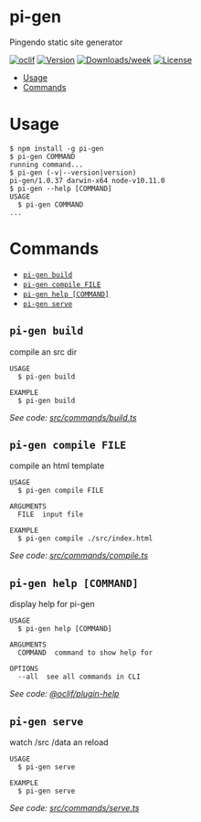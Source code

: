 pi-gen
======

Pingendo static site generator

[![oclif](https://img.shields.io/badge/cli-oclif-brightgreen.svg)](https://oclif.io)
[![Version](https://img.shields.io/npm/v/pi-gen.svg)](https://npmjs.org/package/pi-gen)
[![Downloads/week](https://img.shields.io/npm/dw/pi-gen.svg)](https://npmjs.org/package/pi-gen)
[![License](https://img.shields.io/npm/l/pi-gen.svg)](https://github.com/gseregni/pi-gen/blob/master/package.json)

<!-- toc -->
* [Usage](#usage)
* [Commands](#commands)
<!-- tocstop -->
# Usage
<!-- usage -->
```sh-session
$ npm install -g pi-gen
$ pi-gen COMMAND
running command...
$ pi-gen (-v|--version|version)
pi-gen/1.0.37 darwin-x64 node-v10.11.0
$ pi-gen --help [COMMAND]
USAGE
  $ pi-gen COMMAND
...
```
<!-- usagestop -->
# Commands
<!-- commands -->
* [`pi-gen build`](#pi-gen-build)
* [`pi-gen compile FILE`](#pi-gen-compile-file)
* [`pi-gen help [COMMAND]`](#pi-gen-help-command)
* [`pi-gen serve`](#pi-gen-serve)

## `pi-gen build`

compile an src dir

```
USAGE
  $ pi-gen build

EXAMPLE
  $ pi-gen build
```

_See code: [src/commands/build.ts](https://github.com/gseregni/pi-gen/blob/v1.0.37/src/commands/build.ts)_

## `pi-gen compile FILE`

compile an html template

```
USAGE
  $ pi-gen compile FILE

ARGUMENTS
  FILE  input file

EXAMPLE
  $ pi-gen compile ./src/index.html
```

_See code: [src/commands/compile.ts](https://github.com/gseregni/pi-gen/blob/v1.0.37/src/commands/compile.ts)_

## `pi-gen help [COMMAND]`

display help for pi-gen

```
USAGE
  $ pi-gen help [COMMAND]

ARGUMENTS
  COMMAND  command to show help for

OPTIONS
  --all  see all commands in CLI
```

_See code: [@oclif/plugin-help](https://github.com/oclif/plugin-help/blob/v2.2.0/src/commands/help.ts)_

## `pi-gen serve`

watch /src /data an reload

```
USAGE
  $ pi-gen serve

EXAMPLE
  $ pi-gen serve
```

_See code: [src/commands/serve.ts](https://github.com/gseregni/pi-gen/blob/v1.0.37/src/commands/serve.ts)_
<!-- commandsstop -->

